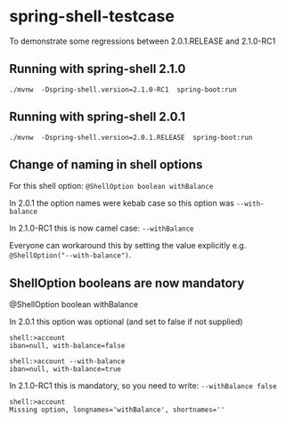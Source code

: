 # spring-shell-testcase
To demonstrate some regressions between 2.0.1.RELEASE and 2.1.0-RC1

## Running with spring-shell 2.1.0
```
./mvnw  -Dspring-shell.version=2.1.0-RC1  spring-boot:run
```
## Running with spring-shell 2.0.1
```
./mvnw  -Dspring-shell.version=2.0.1.RELEASE  spring-boot:run
```

## Change of naming in shell options
For this shell option:
`@ShellOption boolean withBalance`

In 2.0.1 the option names were kebab case so this option was `--with-balance`

In 2.1.0-RC1 this is now camel case: `--withBalance`

Everyone can workaround this by setting the value explicitly e.g. `@ShellOption("--with-balance")`.

## ShellOption booleans are now mandatory
@ShellOption boolean withBalance

In 2.0.1 this option was optional (and set to false if not supplied)
```
shell:>account
iban=null, with-balance=false
```
```
shell:>account --with-balance
iban=null, with-balance=true
```

In 2.1.0-RC1 this is mandatory, so you need to write: `--withBalance false`
```
shell:>account
Missing option, longnames='withBalance', shortnames=''
```
